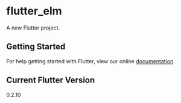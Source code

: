 # flutter_elm

A new Flutter project.

## Getting Started

For help getting started with Flutter, view our online
[documentation](http://flutter.io/).

## Current Flutter Version

0.2.10
